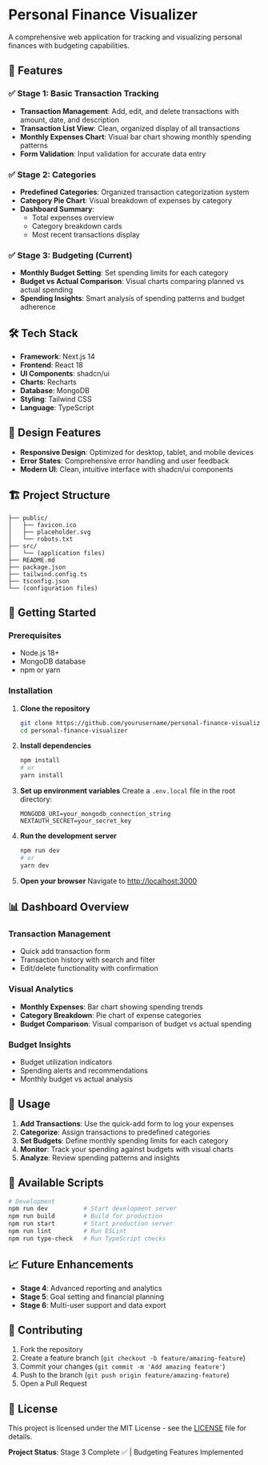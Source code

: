 # Personal Finance Visualizer

A comprehensive web application for tracking and visualizing personal finances with budgeting capabilities.

## 🚀 Features

### ✅ Stage 1: Basic Transaction Tracking
- **Transaction Management**: Add, edit, and delete transactions with amount, date, and description
- **Transaction List View**: Clean, organized display of all transactions
- **Monthly Expenses Chart**: Visual bar chart showing monthly spending patterns
- **Form Validation**: Input validation for accurate data entry

### ✅ Stage 2: Categories
- **Predefined Categories**: Organized transaction categorization system
- **Category Pie Chart**: Visual breakdown of expenses by category
- **Dashboard Summary**: 
  - Total expenses overview
  - Category breakdown cards
  - Most recent transactions display

### ✅ Stage 3: Budgeting (Current)
- **Monthly Budget Setting**: Set spending limits for each category
- **Budget vs Actual Comparison**: Visual charts comparing planned vs actual spending
- **Spending Insights**: Smart analysis of spending patterns and budget adherence

## 🛠️ Tech Stack

- **Framework**: Next.js 14
- **Frontend**: React 18
- **UI Components**: shadcn/ui
- **Charts**: Recharts
- **Database**: MongoDB
- **Styling**: Tailwind CSS
- **Language**: TypeScript

## 📱 Design Features

- **Responsive Design**: Optimized for desktop, tablet, and mobile devices
- **Error States**: Comprehensive error handling and user feedback
- **Modern UI**: Clean, intuitive interface with shadcn/ui components

## 🏗️ Project Structure

```
├── public/
│   ├── favicon.ico
│   ├── placeholder.svg
│   └── robots.txt
├── src/
│   └── (application files)
├── README.md
├── package.json
├── tailwind.config.ts
├── tsconfig.json
└── (configuration files)
```

## 🚀 Getting Started

### Prerequisites
- Node.js 18+ 
- MongoDB database
- npm or yarn

### Installation

1. **Clone the repository**
   ```bash
   git clone https://github.com/yourusername/personal-finance-visualizer.git
   cd personal-finance-visualizer
   ```

2. **Install dependencies**
   ```bash
   npm install
   # or
   yarn install
   ```

3. **Set up environment variables**
   Create a `.env.local` file in the root directory:
   ```env
   MONGODB_URI=your_mongodb_connection_string
   NEXTAUTH_SECRET=your_secret_key
   ```

4. **Run the development server**
   ```bash
   npm run dev
   # or
   yarn dev
   ```

5. **Open your browser**
   Navigate to [http://localhost:3000](http://localhost:3000)

## 📊 Dashboard Overview

### Transaction Management
- Quick add transaction form
- Transaction history with search and filter
- Edit/delete functionality with confirmation

### Visual Analytics
- **Monthly Expenses**: Bar chart showing spending trends
- **Category Breakdown**: Pie chart of expense categories
- **Budget Comparison**: Visual comparison of budget vs actual spending

### Budget Insights
- Budget utilization indicators
- Spending alerts and recommendations
- Monthly budget vs actual analysis

## 🎯 Usage

1. **Add Transactions**: Use the quick-add form to log your expenses
2. **Categorize**: Assign transactions to predefined categories
3. **Set Budgets**: Define monthly spending limits for each category
4. **Monitor**: Track your spending against budgets with visual charts
5. **Analyze**: Review spending patterns and insights

## 🔧 Available Scripts

```bash
# Development
npm run dev          # Start development server
npm run build        # Build for production
npm run start        # Start production server
npm run lint         # Run ESLint
npm run type-check   # Run TypeScript checks
```

## 📈 Future Enhancements

- **Stage 4**: Advanced reporting and analytics
- **Stage 5**: Goal setting and financial planning
- **Stage 6**: Multi-user support and data export

## 🤝 Contributing

1. Fork the repository
2. Create a feature branch (`git checkout -b feature/amazing-feature`)
3. Commit your changes (`git commit -m 'Add amazing feature'`)
4. Push to the branch (`git push origin feature/amazing-feature`)
5. Open a Pull Request

## 📄 License

This project is licensed under the MIT License - see the [LICENSE](LICENSE) file for details.

**Project Status**: Stage 3 Complete ✅ | Budgeting Features Implemented
